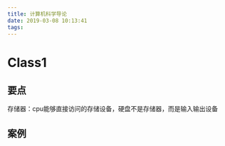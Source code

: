 ```yaml
---
title: 计算机科学导论
date: 2019-03-08 10:13:41
tags:
---
```




# Class1

## 要点

存储器：cpu能够直接访问的存储设备，硬盘不是存储器，而是输入输出设备



## 案例



































